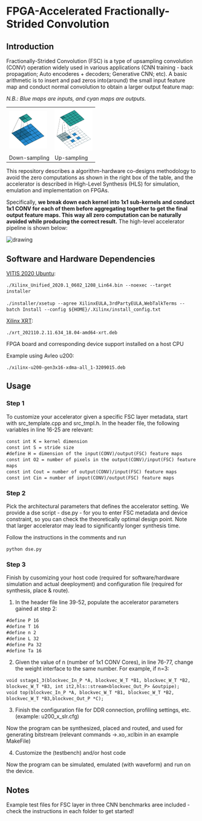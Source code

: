 # FPGA-Accelerated Fractionally-Strided Convolution

## Introduction
Fractionally-Strided Convolution (FSC) is a type of upsampling convolution (CONV) operation widely used in various applications (CNN training - back propagation; Auto encoderes + decoders; Generative CNN; etc). A basic arithmetic is to insert and pad zeros into(around) the small input feature map and conduct normal convolution to obtain a larger output feature map:

_N.B.: Blue maps are inputs, and cyan maps are outputs._

<table style="width:100%; table-layout:fixed;">
  <tr>
    <td><img width="100px" src="images/down.gif"></td>
    <td><img width="100px" src="images/up.gif"></td>
  </tr>
  <tr>
    <td>Down-sampling</td>
    <td>Up-sampling</td>
  </tr>
</table>

This repository describes a algorithm-hardware co-designs methodology to avoid the zero computations as shown in the right box of the table, and the accelerator is described in High-Level Synthesis (HLS) for simulation, emulation and implementation on FPGAs.

Specifically, **we break down each kernel into 1x1 sub-kernels and conduct 1x1 CONV for each of them before aggregating together to get the final output feature maps. This way all zero computation can be naturally avoided while producing the correct result.** The high-level accelerator pipeline is shown below:

<!-- ![Image of arch](https://github.com/Anonymous-Author-A/FPGA-FSC/blob/main/images/arch.png) -->
<img src="https://github.com/Anonymous-Author-A/FPGA-FSC/blob/main/images/arch.png" alt="drawing" width="500"/>

## Software and Hardware Dependencies

[VITIS 2020 Ubuntu](https://www.xilinx.com/support/download/index.html/content/xilinx/en/downloadNav/vitis.html):
```
./Xilinx_Unified_2020.1_0602_1208_Lin64.bin --noexec --target installer

./installer/xsetup --agree XilinxEULA,3rdPartyEULA,WebTalkTerms --batch Install --config ${HOME}/.Xilinx/install_config.txt
```
[Xilinx XRT](https://www.xilinx.com/products/design-tools/vitis/xrt.html#gettingstarted):
```
./xrt_202110.2.11.634_18.04-amd64-xrt.deb
```
FPGA board and corresponding device support installed on a host CPU

Example using Avleo u200:
```
./xilinx-u200-gen3x16-xdma-all_1-3209015.deb
```

## Usage

### Step 1
To customize your accelerator given a specific FSC layer metadata, start with src_template.cpp and src_tmpl.h. In the header file, the following variables in line 16-25 are relevant:
```
const int K = kernel dimension
const int S = stride size
#define H = dimension of the input(CONV)/output(FSC) feature maps
const int O2 = number of pixels in the output(CONV)/input(FSC) feature maps
const int Cout = number of output(CONV)/input(FSC) feature maps
const int Cin = number of input(CONV)/output(FSC) feature maps
```

### Step 2
Pick the architectural parameters that defines the accelerator setting. We provide a dse script - dse.py - for you to enter FSC metadata and device constraint, so you can check the theoretically optimal design point. Note that larger accelerator may lead to significantly longer synthesis time.

Follow the instructions in the comments and run
```
python dse.py
```

### Step 3
Finish by cusomizing your host code (required for software/hardware simulation and actual deeployment) and configuration file (required for synthesis, place & route).

1. In the header file line 39-52, populate the accelerator parameters gained at step 2:
```
#define P 16
#define T 16
#define n 2 
#define L 32
#define Pa 32
#define Ta 16
```

2. Given the value of n (number of 1x1 CONV Cores), in line 76-77, change the weight interface to the same number. For example, if n=3:
```
void sstage1_3(blockvec_In_P *A, blockvec_W_T *B1, blockvec_W_T *B2, blockvec_W_T *B3, int it2,hls::stream<blockvec_Out_P> &outpipe);
void top(blockvec_In_P *A, blockvec_W_T *B1, blockvec_W_T *B2, blockvec_W_T *B3,blockvec_Out_P *C);
```
3. Finish the configuration file for DDR connection, profiling settings, etc. (example: u200_x_slr.cfg)

Now the program can be synthesized, placed and routed, and used for generating bitstream (relevant commands ->.xo,.xclbin in an example MakeFile)

4. Customize the (testbench) and/or host code

Now the program can be simulated, emulated (with waveform) and run on the device.

## Notes

Example test files for FSC layer in three CNN benchmarks aree included - check the instructions in each folder to get started!


